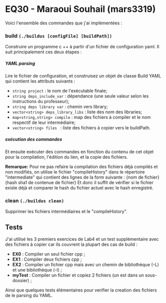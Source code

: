# EQ30 - Maraoui Souhail (mars3319)

Voici l'ensemble des commandes que j'ai implémentées :

### **build** `(./buildus [configFile] [buildPath])`
Construire un programme c ++ à partir d'un fichier de configuration yaml.
Il suit principalement ces deux étapes :
##### YAML parsing 
Lire le fichier de configuration, et construisez un objet de classe Build YAML qui contient les attributs suivants :
- `string project` : le nom de l'exécutable finale;
- `string deps_include_var` : dépendance (une seule valeur selon les instructions du professeur);
- `string deps library var` : chemin vers library;
- `vector<string> deps_library_libs` : liste des nom des libraries;
- `map<string,string> compile` : map des fichiers à compiler et le nom respectif de leur intermédiaire;
- `vector<string> files ` : liste des fichiers à copier vers le buildPath.

##### exécution des commandes
Et ensuite exécuter des commandes en fonction du contenu de cet objet pour la compilation, l'édition du lien, et la copie des fichiers.

**Remarque:** Pour ne pas refaire la compilation des fichiers déjà compilés et non modifiés, on utilise le fichier "compileHistory" dans le répertoire "intermediate" qui contient des lignes de la form suivante : {nom de fichier}{hash sha1 de contenue de fichier}
Et donc il suffit de vérifier si le fichier existe déjà et comparer le hash du fichier actuel avec le hash enregistré.


### **clean** `(./buildus clean)`
Supprimer les fichiers intermédiaires et le "compileHistory".

## Tests
J'ai utilisé les 3 premiers exercices de Lab4 et un test supplémentaire avec des fichiers à copier car ils couvrent la plupart des cas de build :
* **EX0** : Compiler un seul fichier cpp ;
* **EX1** : Compiler deux fichiers cpp ;
* **EX2** : Compiler un fichier cpp mais avec un chemin de bibliothèque (-L) et une bibliothèque (-l) ;
* **myTest** : Compiler un fichier et copiez 2 fichiers (un est dans un sous-dossier) ;
 
Ainsi que quelques tests élémentaires pour verifier la creation des fichiers de le parsing du YAML.
